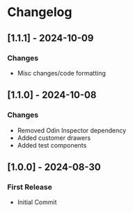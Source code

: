 # Changelog

## [1.1.1] - 2024-10-09
### Changes
- Misc changes/code formatting

## [1.1.0] - 2024-10-08
### Changes
- Removed Odin Inspector dependency
- Added customer drawers
- Added test components

## [1.0.0] - 2024-08-30
### First Release
- Initial Commit